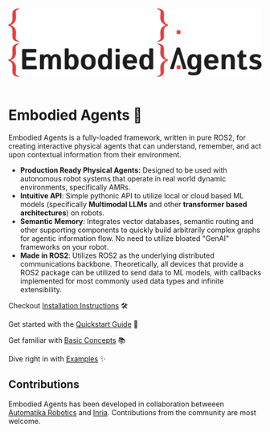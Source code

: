 <div>
  <img src="_static/EMBODIED_AGENTS_LIGHT.png" class="only-light" />
  <img src="_static/EMBODIED_AGENTS_DARK.png" class="only-dark" />
</div>
<br/>

# Embodied Agents 🤖

Embodied Agents is a fully-loaded framework, written in pure ROS2, for creating interactive physical agents that can understand, remember, and act upon contextual information from their environment.

- **Production Ready Physical Agents:** Designed to be used with autonomous robot systems that operate in real world dynamic environments, specifically AMRs.
- **Intuitive API**: Simple pythonic API to utilize local or cloud based ML models (specifically **Multimodal LLMs** and other **transformer based architectures**) on robots.
- **Semantic Memory**: Integrates vector databases, semantic routing and other supporting components to quickly build arbitrarily complex graphs for agentic information flow. No need to utilize bloated "GenAI" frameworks on your robot.
- **Made in ROS2**: Utilizes ROS2 as the underlying distributed communications backbone. Theoretically, all devices that provide a ROS2 package can be utilized to send data to ML models, with callbacks implemented for most commonly used data types and infinite extensibility.

Checkout [Installation Instructions](installation.md) 🛠️

Get started with the [Quickstart Guide](quickstart.md) 🚀

Get familiar with [Basic Concepts](basics.md) 📚

Dive right in with [Examples](examples/index.md) ✨

## Contributions

Embodied Agents has been developed in collaboration betweeen [Automatika Robotics](https://automatikarobotics.com/) and [Inria](https://inria.fr/). Contributions from the community are most welcome.
